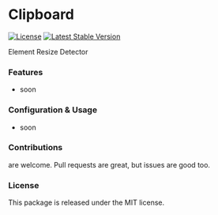 # Clipboard

[![License](https://poser.pugx.org/laravel-enso/clipboard/license)](https://packagist.org/packages/laravel-enso/clipboard)
[![Latest Stable Version](https://poser.pugx.org/laravel-enso/clipboard/version)](https://packagist.org/packages/laravel-enso/clipboard)

Element Resize Detector

### Features

- soon

### Configuration & Usage

- soon

### Contributions

are welcome. Pull requests are great, but issues are good too.

### License

This package is released under the MIT license.